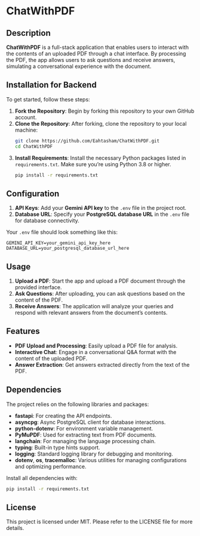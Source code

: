 
# ChatWithPDF

## Description
**ChatWithPDF** is a full-stack application that enables users to interact with the contents of an uploaded PDF through a chat interface. By processing the PDF, the app allows users to ask questions and receive answers, simulating a conversational experience with the document.

## Installation for Backend

To get started, follow these steps:

1. **Fork the Repository**: Begin by forking this repository to your own GitHub account.
2. **Clone the Repository**: After forking, clone the repository to your local machine:
   ```bash
   git clone https://github.com/Eahtasham/ChatWithPDF.git
   cd ChatWithPDF
   ```
3. **Install Requirements**: Install the necessary Python packages listed in `requirements.txt`. Make sure you’re using Python 3.8 or higher.
   ```bash
   pip install -r requirements.txt

## Configuration

1. **API Keys**: Add your **Gemini API key** to the `.env` file in the project root.
2. **Database URL**: Specify your **PostgreSQL database URL** in the `.env` file for database connectivity.

Your `.env` file should look something like this:
   ```plaintext
   GEMINI_API_KEY=your_gemini_api_key_here
   DATABASE_URL=your_postgresql_database_url_here
   ```

## Usage

1. **Upload a PDF**: Start the app and upload a PDF document through the provided interface.
2. **Ask Questions**: After uploading, you can ask questions based on the content of the PDF.
3. **Receive Answers**: The application will analyze your queries and respond with relevant answers from the document’s contents.

## Features

- **PDF Upload and Processing**: Easily upload a PDF file for analysis.
- **Interactive Chat**: Engage in a conversational Q&A format with the content of the uploaded PDF.
- **Answer Extraction**: Get answers extracted directly from the text of the PDF.

## Dependencies

The project relies on the following libraries and packages:

- **fastapi**: For creating the API endpoints.
- **asyncpg**: Async PostgreSQL client for database interactions.
- **python-dotenv**: For environment variable management.
- **PyMuPDF**: Used for extracting text from PDF documents.
- **langchain**: For managing the language processing chain.
- **typing**: Built-in type hints support.
- **logging**: Standard logging library for debugging and monitoring.
- **dotenv**, **os**, **tracemalloc**: Various utilities for managing configurations and optimizing performance.

Install all dependencies with:
   ```bash
   pip install -r requirements.txt
   ```

## License

This project is licensed under MIT. Please refer to the LICENSE file for more details.
```
